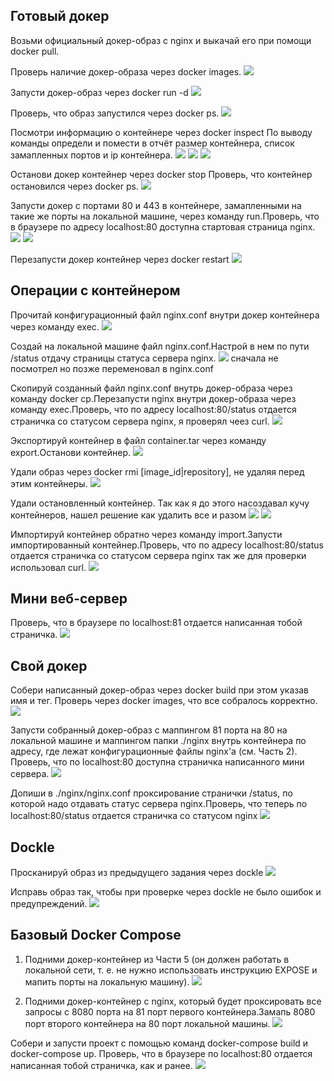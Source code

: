 ## Готовый докер
Возьми официальный докер-образ с nginx и выкачай его при помощи docker pull.

Проверь наличие докер-образа через docker images.
![](image/dimages.png)

Запусти докер-образ через docker run -d
![](image/d_run_1.png)

Проверь, что образ запустился через docker ps.
![](image/d_ps_1.png)

Посмотри информацию о контейнере через docker inspect 
По выводу команды определи и помести в отчёт размер контейнера, список замапленных портов и ip контейнера.
![](image/size_image.png)
![](image/ports.png)
![](image/ip_image.png)

Останови докер контейнер через docker stop 
Проверь, что контейнер остановился через docker ps.
![](image/d_stop.png)

Запусти докер с портами 80 и 443 в контейнере, замапленными на такие же порты на локальной машине, через команду run.Проверь, что в браузере по адресу localhost:80 доступна стартовая страница nginx.
![](image/localhost_80.png)
![](image/localhost443.png)

Перезапусти докер контейнер через docker restart
![](image/restart.png)

## Операции с контейнером

Прочитай конфигурационный файл nginx.conf внутри докер контейнера через команду exec.
![](image/cat_n_conf_m.png)

Создай на локальной машине файл nginx.conf.Настрой в нем по пути /status отдачу страницы статуса сервера nginx.
![](image/nginx_config.png)
сначала не посмотрел но позже переменовал в nginx.conf

Скопируй созданный файл nginx.conf внутрь докер-образа через команду docker cp.Перезапусти nginx внутри докер-образа через команду exec.Проверь, что по адресу localhost:80/status отдается страничка со статусом сервера nginx, я проверял чеез curl.
![](image/cp_curl.png)

Экспортируй контейнер в файл container.tar через команду export.Останови контейнер.
![](image/export.png)


Удали образ через docker rmi [image_id|repository], не удаляя перед этим контейнеры.
![](image/rmi.png)

Удали остановленный контейнер. Так как я до этого насоздавал кучу контейнеров, нашел решение как удалить все и разом
![](image/rm_prune.png)
![](image/ps.png)

Импортируй контейнер обратно через команду import.Запусти импортированный контейнер.Проверь, что по адресу localhost:80/status отдается страничка со статусом сервера nginx так же для проверки использовал curl.
![](image/import.png)

## Мини веб-сервер

Проверь, что в браузере по localhost:81 отдается написанная тобой страничка.
![](image/build_p3.png)

##  Свой докер

Собери написанный докер-образ через docker build при этом указав имя и тег. Проверь через docker images, что все собралось корректно.
![](image/build_p4.png)

Запусти собранный докер-образ с маппингом 81 порта на 80 на локальной машине и маппингом папки ./nginx внутрь контейнера по адресу, где лежат конфигурационные файлы nginx'а (см. Часть 2).
Проверь, что по localhost:80 доступна страничка написанного мини сервера.
![](image/map80_81.png)

Допиши в ./nginx/nginx.conf проксирование странички /status, по которой надо отдавать статус сервера nginx.Проверь, что теперь по localhost:80/status отдается страничка со статусом nginx
![](image/localhost80_status.png)

##  Dockle

Просканируй образ из предыдущего задания через dockle
![](image/dockle1.png)

Исправь образ так, чтобы при проверке через dockle не было ошибок и предупреждений.
![](image/dockle2.png)

## Базовый Docker Compose
1) Подними докер-контейнер из Части 5 (он должен работать в локальной сети, т. е. не нужно использовать инструкцию EXPOSE и мапить порты на локальную машину).
![](image/docker5_network.png)

2) Подними докер-контейнер с nginx, который будет проксировать все запросы с 8080 порта на 81 порт первого контейнера.Замапь 8080 порт второго контейнера на 80 порт локальной машины.
![](image/docker_nginx.png)

Собери и запусти проект с помощью команд docker-compose build и docker-compose up. Проверь, что в браузере по localhost:80 отдается написанная тобой страничка, как и ранее.
![](image/part6.png)